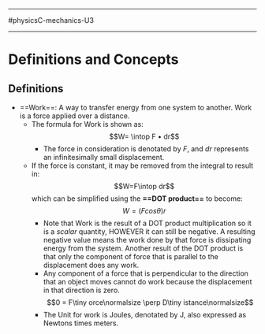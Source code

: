 __________________________
#physicsC-mechanics-U3
____________________________
# Definitions and Concepts
## Definitions
* ==Work==: A way to transfer energy from one system to another. Work is a force applied over a distance.
	* The formula for Work is shown as:$$W= \intop F • dr$$
		* The force in consideration is denotated by *F*, and *dr* represents an infinitesimally small displacement.
	* If the force is constant, it may be removed from the integral to result in: $$W=F\intop dr$$ which can be simplified using the **==DOT product==** to become: $$W = (Fcos\theta)r$$
		* Note that Work is the result of a DOT product multiplication so it is a *scalar* quantity, HOWEVER it can still be negative. A resulting negative value means the work done by that force is dissipating energy from the system. Another result of the DOT product is that only the component of force that is parallel to the displacement does any work.
		* Any component of a force that is perpendicular to the direction that an object moves cannot do work because the displacement in that direction is zero. $$0 = F\tiny orce\normalsize \perp D\tiny istance\normalsize$$
		* The Unit for work is Joules, denotated by J, also expressed as Newtons times meters. 
